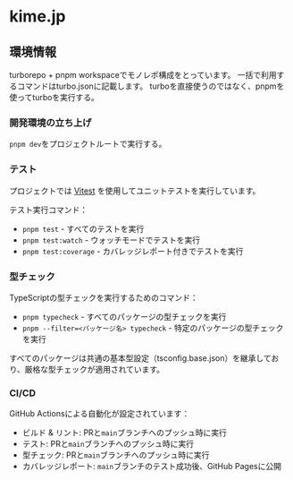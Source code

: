 # kime.jp

## 環境情報

turborepo + pnpm workspaceでモノレポ構成をとっています。
一括で利用するコマンドはturbo.jsonに記載します。
turboを直接使うのではなく、pnpmを使ってturboを実行する。

### 開発環境の立ち上げ

`pnpm dev`をプロジェクトルートで実行する。

### テスト

プロジェクトでは [Vitest](https://vitest.dev/) を使用してユニットテストを実行しています。

テスト実行コマンド：
- `pnpm test` - すべてのテストを実行
- `pnpm test:watch` - ウォッチモードでテストを実行
- `pnpm test:coverage` - カバレッジレポート付きでテストを実行

### 型チェック

TypeScriptの型チェックを実行するためのコマンド：
- `pnpm typecheck` - すべてのパッケージの型チェックを実行
- `pnpm --filter=<パッケージ名> typecheck` - 特定のパッケージの型チェックを実行

すべてのパッケージは共通の基本型設定（tsconfig.base.json）を継承しており、厳格な型チェックが適用されています。

### CI/CD

GitHub Actionsによる自動化が設定されています：

- ビルド & リント: PRと`main`ブランチへのプッシュ時に実行
- テスト: PRと`main`ブランチへのプッシュ時に実行
- 型チェック: PRと`main`ブランチへのプッシュ時に実行
- カバレッジレポート: `main`ブランチのテスト成功後、GitHub Pagesに公開

